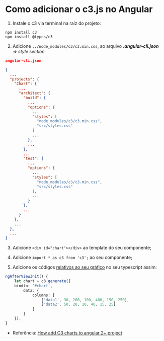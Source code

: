 # Como adicionar o c3.js no Angular

1. Instale o c3 via terminal na raíz do projeto:

```terminal
npm install c3
npm install @types/c3
```
2. Adicione `../node_modules/c3/c3.min.css`, ao arquivo _**.angular-cli.json** => style section_

```json
angular-cli.json

{
  ...
  "projects": {
    "Chart": {
      ...
      "architect": {
        "build": {
          ...
          "options": {
            ...
            "styles": [
              "node_modules/c3/c3.min.css",
              "src/styles.css"
            ]
            ...
          },
          ...
        },
        ...
        "test": {
          ...
          "options": {
            ...
            "styles": [
              "node_modules/c3/c3.min.css",
              "src/styles.css"
            ],
            ...
          }
        },
        ...
      }
    },
    ...
  },
  ...
}

```

3. Adicione  `<div id="chart"></div>` ao template do seu componente;

4. Adicione `import * as c3 from 'c3';` ao seu componente;

5. Adicione os códigos [relativos ao seu gráfico](https://c3js.org/examples.html) no seu typescript assim:

```typescript
ngAfterViewInit() {
    let chart = c3.generate({
    bindto: '#chart',
        data: {
            columns: [
                ['data1', 30, 200, 100, 400, 150, 250],
                ['data2', 50, 20, 10, 40, 15, 25]
            ]
        }
    });
}
```

- Referência: [How add C3 charts to angular 2+ project](https://stackoverflow.com/questions/46250941/how-add-c3-charts-to-angular-2-project)